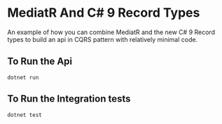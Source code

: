 # MediatR And C# 9 Record Types

An example of how you can combine MediatR and the new C# 9 Record types to build an api in CQRS pattern with relatively minimal code.

## To Run the Api

`dotnet run`

## To Run the Integration tests

`dotnet test`
